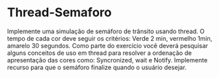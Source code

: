 # Thread-Semaforo
Implemente uma simulação de semáforo de trânsito usando thread. O tempo de cada cor deve seguir os critérios: Verde 2 min, vermelho 1min, amarelo 30 segundos. Como parte do exercício você deverá pesquisar alguns conceitos de uso em thread para resolver a ordenação de apresentação das cores como: Syncronized, wait e Notify. Implemente recurso para que o semáforo finalize quando o usuário desejar.
